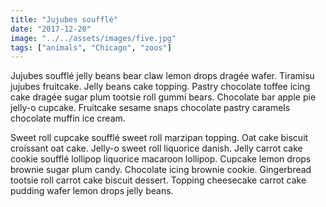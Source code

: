 ```yaml
---
title: "Jujubes soufflé"
date: "2017-12-20"
image: "../../assets/images/five.jpg"
tags: ["animals", "Chicago", "zoos"]
---
```


Jujubes soufflé jelly beans bear claw lemon drops dragée wafer. Tiramisu jujubes fruitcake. Jelly beans cake topping. Pastry chocolate toffee icing cake dragée sugar plum tootsie roll gummi bears. Chocolate bar apple pie jelly-o cupcake. Fruitcake sesame snaps chocolate pastry caramels chocolate muffin ice cream.

Sweet roll cupcake soufflé sweet roll marzipan topping. Oat cake biscuit croissant oat cake. Jelly-o sweet roll liquorice danish. Jelly carrot cake cookie soufflé lollipop liquorice macaroon lollipop. Cupcake lemon drops brownie sugar plum candy. Chocolate icing brownie cookie. Gingerbread tootsie roll carrot cake biscuit dessert. Topping cheesecake carrot cake pudding wafer lemon drops jelly beans.
